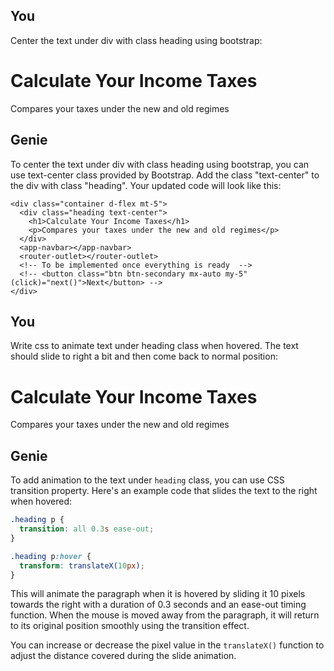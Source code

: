 ## You

Center the text under div with class heading using bootstrap:

<div class="container d-flex mt-5">
  <div class="heading">
    <h1>Calculate Your Income Taxes</h1>
    <p>Compares your taxes under the new and old regimes</p>
  </div>
  <app-navbar></app-navbar>
  <router-outlet></router-outlet>
  <!-- To be implemented once everything is ready  -->
  <!-- <button class="btn btn-secondary mx-auto my-5" (click)="next()">Next</button> -->
</div>

## Genie

To center the text under div with class heading using bootstrap, you can use text-center class provided by Bootstrap. Add the class "text-center" to the div with class "heading". Your updated code will look like this:

```
<div class="container d-flex mt-5">
  <div class="heading text-center">
    <h1>Calculate Your Income Taxes</h1>
    <p>Compares your taxes under the new and old regimes</p>
  </div>
  <app-navbar></app-navbar>
  <router-outlet></router-outlet>
  <!-- To be implemented once everything is ready  -->
  <!-- <button class="btn btn-secondary mx-auto my-5" (click)="next()">Next</button> -->
</div>
```

## You

Write css to animate text under heading class  when hovered.
The text should slide to right a bit and then come back to normal position:

<div class="container d-flex mt-5">
  <div class="heading text-center">
    <h1>Calculate Your Income Taxes</h1>
    <p>Compares your taxes under the new and old regimes</p>
  </div>
  <app-navbar></app-navbar>
  <router-outlet></router-outlet>
  <!-- To be implemented once everything is ready  -->
  <!-- <button class="btn btn-secondary mx-auto my-5" (click)="next()">Next</button> -->
</div>

## Genie

To add animation to the text under `heading` class, you can use CSS transition property. Here's an example code that slides the text to the right when hovered:

```css
.heading p {
  transition: all 0.3s ease-out;
}

.heading p:hover {
  transform: translateX(10px);
}
```

This will animate the paragraph when it is hovered by sliding it 10 pixels towards the right with a duration of 0.3 seconds and an ease-out timing function. When the mouse is moved away from the paragraph, it will return to its original position smoothly using the transition effect. 

You can increase or decrease the pixel value in the `translateX()` function to adjust the distance covered during the slide animation.